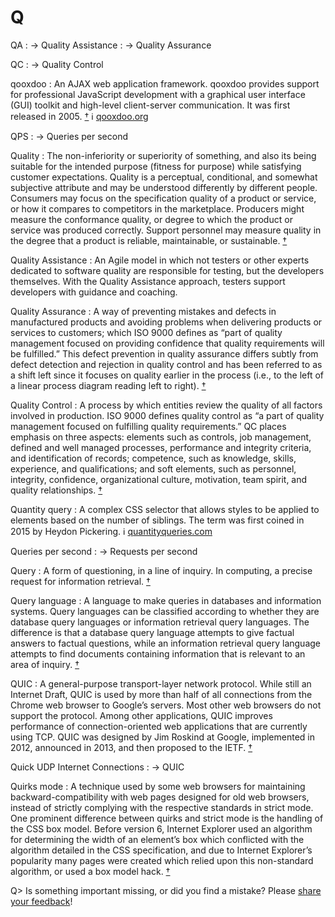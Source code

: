 # Q

QA
: → Quality Assistance
: → Quality Assurance

QC
: → Quality Control

qooxdoo
: An AJAX web application framework. qooxdoo provides support for professional JavaScript development with a graphical user interface (GUI) toolkit and high-level client-server communication. It was first released in 2005.&nbsp;[†](#w-qooxdoo) ℹ︎&nbsp;[qooxdoo.org](https://qooxdoo.org/)

QPS
: → Queries per second

Quality
: The non-inferiority or superiority of something, and also its being suitable for the intended purpose (fitness for purpose) while satisfying customer expectations. Quality is a perceptual, conditional, and somewhat subjective attribute and may be understood differently by different people. Consumers may focus on the specification quality of a product or service, or how it compares to competitors in the marketplace. Producers might measure the conformance quality, or degree to which the product or service was produced correctly. Support personnel may measure quality in the degree that a product is reliable, maintainable, or sustainable.&nbsp;[†](#w-quality)

Quality Assistance
: An Agile model in which not testers or other experts dedicated to software quality are responsible for testing, but the developers themselves. With the Quality Assistance approach, testers support developers with guidance and coaching.

Quality Assurance
: A way of preventing mistakes and defects in manufactured products and avoiding problems when delivering products or services to customers; which ISO 9000 defines as “part of quality management focused on providing confidence that quality requirements will be fulfilled.” This defect prevention in quality assurance differs subtly from defect detection and rejection in quality control and has been referred to as a shift left since it focuses on quality earlier in the process (i.e., to the left of a linear process diagram reading left to right).&nbsp;[†](#w-qa)

Quality Control
: A process by which entities review the quality of all factors involved in production. ISO 9000 defines quality control as “a part of quality management focused on fulfilling quality requirements.” QC places emphasis on three aspects: elements such as controls, job management, defined and well managed processes, performance and integrity criteria, and identification of records; competence, such as knowledge, skills, experience, and qualifications; and soft elements, such as personnel, integrity, confidence, organizational culture, motivation, team spirit, and quality relationships.&nbsp;[†](#w-qc)

Quantity query
: A complex CSS selector that allows styles to be applied to elements based on the number of siblings. The term was first coined in 2015 by Heydon Pickering. ℹ︎&nbsp;[quantityqueries.com](https://quantityqueries.com/)

Queries per second
: → Requests per second

Query
: A form of questioning, in a line of inquiry. In computing, a precise request for information retrieval.&nbsp;[†](#w-query)

Query language
: A language to make queries in databases and information systems. Query languages can be classified according to whether they are database query languages or information retrieval query languages. The difference is that a database query language attempts to give factual answers to factual questions, while an information retrieval query language attempts to find documents containing information that is relevant to an area of inquiry.&nbsp;[†](#w-query-language)

QUIC
: A general-purpose transport-layer network protocol. While still an Internet Draft, QUIC is used by more than half of all connections from the Chrome web browser to Google’s servers. Most other web browsers do not support the protocol. Among other applications, QUIC improves performance of connection-oriented web applications that are currently using TCP. QUIC was designed by Jim Roskind at Google, implemented in 2012, announced in 2013, and then proposed to the IETF.&nbsp;[†](#w-quic)

Quick UDP Internet Connections
: → QUIC

Quirks mode
: A technique used by some web browsers for maintaining backward-compatibility with web pages designed for old web browsers, instead of strictly complying with the respective standards in strict mode. One prominent difference between quirks and strict mode is the handling of the CSS box model. Before version 6, Internet Explorer used an algorithm for determining the width of an element’s box which conflicted with the algorithm detailed in the CSS specification, and due to Internet Explorer’s popularity many pages were created which relied upon this non-standard algorithm, or used a box model hack.&nbsp;[†](#w-quirks-mode)

Q> Is something important missing, or did you find a mistake? Please [share your&nbsp;feedback](https://github.com/j9t/web-development-glossary-forum/issues/new)!